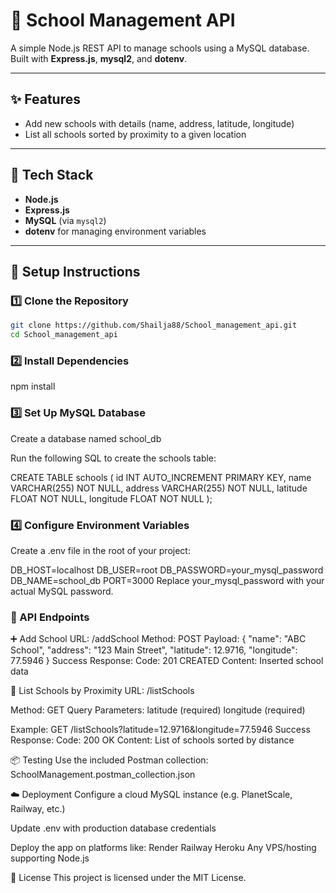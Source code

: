 # 🏫 School Management API

A simple Node.js REST API to manage schools using a MySQL database.  
Built with **Express.js**, **mysql2**, and **dotenv**.

---

## ✨ Features

- Add new schools with details (name, address, latitude, longitude)
- List all schools sorted by proximity to a given location

---

## 🔧 Tech Stack

- **Node.js**
- **Express.js**
- **MySQL** (via `mysql2`)
- **dotenv** for managing environment variables

---

## 🚀 Setup Instructions

### 1️⃣ Clone the Repository

```bash
git clone https://github.com/Shailja88/School_management_api.git
cd School_management_api
```
### 2️⃣ Install Dependencies
npm install
### 3️⃣ Set Up MySQL Database
Create a database named school_db

Run the following SQL to create the schools table:

CREATE TABLE schools (
  id INT AUTO_INCREMENT PRIMARY KEY,
  name VARCHAR(255) NOT NULL,
  address VARCHAR(255) NOT NULL,
  latitude FLOAT NOT NULL,
  longitude FLOAT NOT NULL
);
### 4️⃣ Configure Environment Variables
Create a .env file in the root of your project:

DB_HOST=localhost
DB_USER=root
DB_PASSWORD=your_mysql_password
DB_NAME=school_db
PORT=3000
Replace your_mysql_password with your actual MySQL password.

### 🧪 API Endpoints
➕ Add School
URL: /addSchool
Method: POST
Payload:
{
  "name": "ABC School",
  "address": "123 Main Street",
  "latitude": 12.9716,
  "longitude": 77.5946
}
Success Response:
Code: 201 CREATED
Content: Inserted school data


📍 List Schools by Proximity
URL: /listSchools

Method: GET
Query Parameters:
latitude (required)
longitude (required)

Example:
GET /listSchools?latitude=12.9716&longitude=77.5946
Success Response:
Code: 200 OK
Content: List of schools sorted by distance

📦 Testing
Use the included Postman collection:
SchoolManagement.postman_collection.json


☁️ Deployment
Configure a cloud MySQL instance (e.g. PlanetScale, Railway, etc.)

Update .env with production database credentials

Deploy the app on platforms like:
Render
Railway
Heroku
Any VPS/hosting supporting Node.js

📄 License
This project is licensed under the MIT License.
